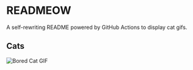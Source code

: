# READMEOW

A self-rewriting README powered by GitHub Actions to display cat gifs.

## Cats

![Bored Cat GIF](https://media3.giphy.com/media/v1.Y2lkPTlhY2QwMmRhdzZubThxY3B0YWF4OGhqOWM1ZXRzdnMyeno4ZDgybjQ4OHBhMzZqbyZlcD12MV9naWZzX3NlYXJjaCZjdD1n/mlvseq9yvZhba/200.gif)
